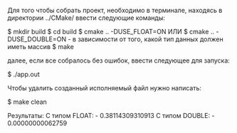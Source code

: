 Для того чтобы собрать проект, необходимо в терминале, находясь в директории ../CMake/ ввести следующие команды:

$ mkdir build
$ cd build
$ cmake .. -DUSE_FLOAT=ON   ИЛИ  $ cmake .. -DUSE_DOUBLE=ON - в зависимости от того, какой тип данных должен иметь массив
$ make

далее, если все собралось без ошибок, ввести следующее для запуска:

$ ./app.out


Чтобы удалить созданный исполняемый файл нужно написать:

$ make clean

Результаты:
С типом FLOAT: - 0.38114309310913
С типом DOUBLE: - 0.00000000062759
